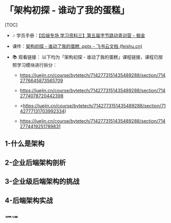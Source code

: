 # 「架构初探 - 谁动了我的蛋糕」

[TOC]



- 🎶 学员手册：[【后端专场 学习资料三】第五届字节跳动青训营 - 掘金](https://juejin.cn/post/7193363381804335161/#heading-22)
- 课件：[⁢‍‌‬⁤‬⁣⁤⁣⁢‌‌⁡⁡‌⁡‌⁣﻿⁢‍⁤﻿﻿‌﻿﻿⁢⁤‌⁤⁡‍﻿‬‬⁡⁡⁢‍﻿﻿架构初探 - 谁动了我的蛋糕 .pptx - 飞书云文档 (feishu.cn)](https://bytedance.feishu.cn/file/boxcnu5qAsrCmW6eVdlGZYs7DDo)

- 📚 观看链接： 以下均为「架构初探 - 谁动了我的蛋糕」课程链接，课程已按照学习模块进行拆分： 

  - <https://juejin.cn/course/bytetech/7142773151435489288/section/7142776645873565709>

  - <https://juejin.cn/course/bytetech/7142773151435489288/section/7142774078720442398>

  - <https://juejin.cn/course/bytetech/7142773151435489288/section/7142777131703992334)

  - <https://juejin.cn/course/bytetech/7142773151435489288/section/7142774419251789831>



## 1-什么是架构





## 2-企业后端架构剖析



## 3-企业级后端架构的挑战



## 4-后端架构实战





## 阅读

- [C10K 问题](https://link.juejin.cn/?target=http%3A%2F%2Fwww.kegel.com%2Fc10k.html)
- [CNCF](https://link.juejin.cn/?target=https%3A%2F%2Fwww.cncf.io%2F)
- [CNCF landscape](https://link.juejin.cn/?target=https%3A%2F%2Flandscape.cncf.io%2F)
